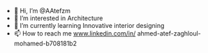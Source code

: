 - 👋 Hi, I’m @AAtefzm
- 👀 I’m interested in Architecture
- 🌱 I’m currently learning Innovative interior designing
- 📫 How to reach me www.linkedin.com/in/
ahmed-atef-zaghloul-mohamed-b708181b2



<!---
AAtefzm/AAtefzm is a ✨ special ✨ repository because its `README.md` (this file) appears on your GitHub profile.
You can click the Preview link to take a look at your changes.
--->

